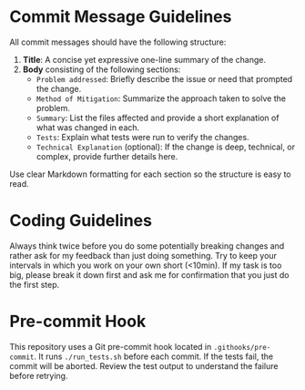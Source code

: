 # Commit Message Guidelines

All commit messages should have the following structure:

1. **Title**: A concise yet expressive one-line summary of the change.
2. **Body** consisting of the following sections:
   * `Problem addressed`: Briefly describe the issue or need that prompted the change.
   * `Method of Mitigation`: Summarize the approach taken to solve the problem.
   * `Summary`: List the files affected and provide a short explanation of what was changed in each.
   * `Tests`: Explain what tests were run to verify the changes.
   * `Technical Explanation` (optional): If the change is deep, technical, or complex, provide further details here.

Use clear Markdown formatting for each section so the structure is easy to read.

# Coding Guidelines

Always think twice before you do some potentially breaking changes and rather ask for my feedback than just doing something.
Try to keep your intervals in which you work on your own short (<10min).
If my task is too big, please break it down first and ask me for confirmation that you just do the first step.

# Pre-commit Hook

This repository uses a Git pre-commit hook located in `.githooks/pre-commit`.
It runs `./run_tests.sh` before each commit. If the tests fail, the commit will
be aborted. Review the test output to understand the failure before retrying.
